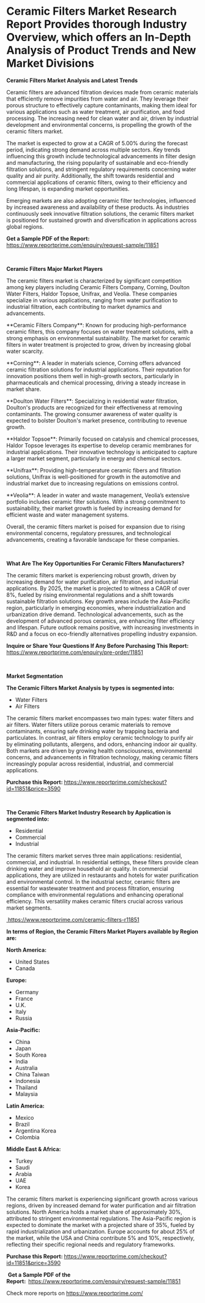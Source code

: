 <p><h1>Ceramic Filters Market Research Report Provides thorough Industry Overview, which offers an In-Depth Analysis of Product Trends and New Market Divisions</h1></p><p><strong>Ceramic Filters Market Analysis and Latest Trends</strong></p>
<p><p>Ceramic filters are advanced filtration devices made from ceramic materials that efficiently remove impurities from water and air. They leverage their porous structure to effectively capture contaminants, making them ideal for various applications such as water treatment, air purification, and food processing. The increasing need for clean water and air, driven by industrial development and environmental concerns, is propelling the growth of the ceramic filters market.</p><p>The market is expected to grow at a CAGR of 5.00% during the forecast period, indicating strong demand across multiple sectors. Key trends influencing this growth include technological advancements in filter design and manufacturing, the rising popularity of sustainable and eco-friendly filtration solutions, and stringent regulatory requirements concerning water quality and air purity. Additionally, the shift towards residential and commercial applications of ceramic filters, owing to their efficiency and long lifespan, is expanding market opportunities.</p><p>Emerging markets are also adopting ceramic filter technologies, influenced by increased awareness and availability of these products. As industries continuously seek innovative filtration solutions, the ceramic filters market is positioned for sustained growth and diversification in applications across global regions.</p></p>
<p><strong>Get a Sample PDF of the Report:&nbsp;</strong> <a href="https://www.reportprime.com/enquiry/request-sample/11851?utm_campaign=2471&utm_medium=2&utm_source=Github&utm_content=ia&utm_term=17032025&utm_id=ceramic-filters">https://www.reportprime.com/enquiry/request-sample/11851</a></p>
<p>&nbsp;</p>
<p><strong>Ceramic Filters Major Market Players</strong></p>
<p><p>The ceramic filters market is characterized by significant competition among key players including Ceramic Filters Company, Corning, Doulton Water Filters, Haldor Topsoe, Unifrax, and Veolia. These companies specialize in various applications, ranging from water purification to industrial filtration, each contributing to market dynamics and advancements.</p><p>**Ceramic Filters Company**: Known for producing high-performance ceramic filters, this company focuses on water treatment solutions, with a strong emphasis on environmental sustainability. The market for ceramic filters in water treatment is projected to grow, driven by increasing global water scarcity.</p><p>**Corning**: A leader in materials science, Corning offers advanced ceramic filtration solutions for industrial applications. Their reputation for innovation positions them well in high-growth sectors, particularly in pharmaceuticals and chemical processing, driving a steady increase in market share.</p><p>**Doulton Water Filters**: Specializing in residential water filtration, Doulton's products are recognized for their effectiveness at removing contaminants. The growing consumer awareness of water quality is expected to bolster Doulton's market presence, contributing to revenue growth.</p><p>**Haldor Topsoe**: Primarily focused on catalysis and chemical processes, Haldor Topsoe leverages its expertise to develop ceramic membranes for industrial applications. Their innovative technology is anticipated to capture a larger market segment, particularly in energy and chemical sectors.</p><p>**Unifrax**: Providing high-temperature ceramic fibers and filtration solutions, Unifrax is well-positioned for growth in the automotive and industrial market due to increasing regulations on emissions control.</p><p>**Veolia**: A leader in water and waste management, Veolia’s extensive portfolio includes ceramic filter solutions. With a strong commitment to sustainability, their market growth is fueled by increasing demand for efficient waste and water management systems.</p><p>Overall, the ceramic filters market is poised for expansion due to rising environmental concerns, regulatory pressures, and technological advancements, creating a favorable landscape for these companies.</p></p>
<p>&nbsp;</p>
<p><strong>What Are The Key Opportunities For Ceramic Filters Manufacturers?</strong></p>
<p><p>The ceramic filters market is experiencing robust growth, driven by increasing demand for water purification, air filtration, and industrial applications. By 2025, the market is projected to witness a CAGR of over 8%, fueled by rising environmental regulations and a shift towards sustainable filtration solutions. Key growth areas include the Asia-Pacific region, particularly in emerging economies, where industrialization and urbanization drive demand. Technological advancements, such as the development of advanced porous ceramics, are enhancing filter efficiency and lifespan. Future outlook remains positive, with increasing investments in R&D and a focus on eco-friendly alternatives propelling industry expansion.</p></p>
<p><strong>Inquire or Share Your Questions If Any Before Purchasing This Report:</strong> <a href="https://www.reportprime.com/enquiry/pre-order/11851?utm_campaign=2471&utm_medium=2&utm_source=Github&utm_content=ia&utm_term=17032025&utm_id=ceramic-filters">https://www.reportprime.com/enquiry/pre-order/11851</a></p>
<p>&nbsp;</p>
<p><strong>Market Segmentation</strong></p>
<p><strong>The Ceramic Filters Market Analysis by types is segmented into:</strong></p>
<p><ul><li>Water Filters</li><li>Air Filters</li></ul></p>
<p><p>The ceramic filters market encompasses two main types: water filters and air filters. Water filters utilize porous ceramic materials to remove contaminants, ensuring safe drinking water by trapping bacteria and particulates. In contrast, air filters employ ceramic technology to purify air by eliminating pollutants, allergens, and odors, enhancing indoor air quality. Both markets are driven by growing health consciousness, environmental concerns, and advancements in filtration technology, making ceramic filters increasingly popular across residential, industrial, and commercial applications.</p></p>
<p><strong>Purchase this Report:&nbsp;</strong><a href="https://www.reportprime.com/checkout?id=11851&price=3590&utm_campaign=2471&utm_medium=2&utm_source=Github&utm_content=ia&utm_term=17032025&utm_id=ceramic-filters">https://www.reportprime.com/checkout?id=11851&price=3590</a></p>
<p>&nbsp;</p>
<p><strong>The Ceramic Filters Market Industry Research by Application is segmented into:</strong></p>
<p><ul><li>Residential</li><li>Commercial</li><li>Industrial</li></ul></p>
<p><p>The ceramic filters market serves three main applications: residential, commercial, and industrial. In residential settings, these filters provide clean drinking water and improve household air quality. In commercial applications, they are utilized in restaurants and hotels for water purification and environmental control. In the industrial sector, ceramic filters are essential for wastewater treatment and process filtration, ensuring compliance with environmental regulations and enhancing operational efficiency. This versatility makes ceramic filters crucial across various market segments.</p></p>
<p><a href="https://www.reportprime.com/ceramic-filters-r11851?utm_campaign=2471&utm_medium=2&utm_source=Github&utm_content=ia&utm_term=17032025&utm_id=ceramic-filters">&nbsp;https://www.reportprime.com/ceramic-filters-r11851</a></p>
<p><strong>In terms of Region, the Ceramic Filters Market Players available by Region are:</strong></p>
<p>
    <p> <strong> North America: </strong>
        <ul>
            <li>United States</li>
            <li>Canada</li>
        </ul>
        </p> 
    <p> <strong> Europe: </strong>
        <ul>
            <li>Germany</li>
            <li>France</li>
            <li>U.K.</li>
            <li>Italy</li>
            <li>Russia</li>
        </ul>
        </p> 
    <p> <strong> Asia-Pacific: </strong>
        <ul>
            <li>China</li>
            <li>Japan</li>
            <li>South Korea</li>
            <li>India</li>
            <li>Australia</li>
            <li>China Taiwan</li>
            <li>Indonesia</li>
            <li>Thailand</li>
            <li>Malaysia</li>
        </ul>
        </p> 
    <p> <strong> Latin America: </strong>
        <ul>
            <li>Mexico</li>
            <li>Brazil</li>
            <li>Argentina Korea</li>
            <li>Colombia</li>
        </ul>
        </p> 
    <p> <strong> Middle East & Africa: </strong>
        <ul>
            <li>Turkey</li>
            <li>Saudi</li>
            <li>Arabia</li>
            <li>UAE</li>
            <li>Korea</li>
        </ul>
    </p>
    </p>
<p><p>The ceramic filters market is experiencing significant growth across various regions, driven by increased demand for water purification and air filtration solutions. North America holds a market share of approximately 30%, attributed to stringent environmental regulations. The Asia-Pacific region is expected to dominate the market with a projected share of 35%, fueled by rapid industrialization and urbanization. Europe accounts for about 25% of the market, while the USA and China contribute 5% and 10%, respectively, reflecting their specific regional needs and regulatory frameworks.</p></p>
<p><strong>Purchase this Report: </strong><a href="https://www.reportprime.com/checkout?id=11851&price=3590&utm_campaign=2471&utm_medium=2&utm_source=Github&utm_content=ia&utm_term=17032025&utm_id=ceramic-filters">https://www.reportprime.com/checkout?id=11851&price=3590</a></p>
<p>&nbsp;<strong>Get a Sample PDF of the Report:&nbsp;&nbsp;</strong><a href="https://www.reportprime.com/enquiry/request-sample/11851?utm_campaign=2471&utm_medium=2&utm_source=Github&utm_content=ia&utm_term=17032025&utm_id=ceramic-filters">https://www.reportprime.com/enquiry/request-sample/11851</a></p>
<p><strong></strong></p>
<p>Check more reports on <a href="https://www.reportprime.com/?utm_campaign=2471&utm_medium=2&utm_source=Github&utm_content=ia&utm_term=17032025&utm_id=ceramic-filters">https://www.reportprime.com/</a></p>